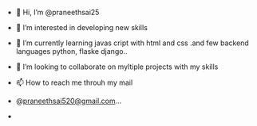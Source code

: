 - 👋 Hi, I’m @praneethsai25
- 👀 I’m interested in developing new skills
- 🌱 I’m currently learning javas cript with html and css .and few backend languages python, flaske django..
- 💞️ I’m looking to collaborate on myltiple projects with my skills
- 📫 How to reach me throuh my mail
-  @praneethsai520@gmail.com...

- 

